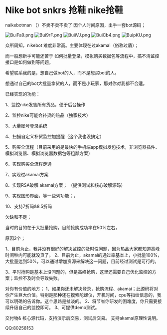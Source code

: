 # Nike bot snkrs 抢鞋 nike抢鞋
naikebotman
（）不卖不卖不卖了
因个人时间原因，出手一套bot源码；

![BuiFa9.png](https://s1.ax1x.com/2020/10/26/BuiFa9.png)
![Bui9rF.png](https://s1.ax1x.com/2020/10/26/Bui9rF.png)
![BuiiVJ.png](https://s1.ax1x.com/2020/10/26/BuiiVJ.png)
![BuiCb4.png](https://s1.ax1x.com/2020/10/26/BuiCb4.png)
![BuipKU.png](https://s1.ax1x.com/2020/10/26/BuipKU.png)

众所周知，nikebot 难度非常高。主要体现在过akamai（俗称过盾）；

而一般想新手可能还苦于 如何批量登录，模拟购买数据包等流程中，搞不清监控接口是如何做到等问题。

希望联系我的是，想自己做bot的人，而不是想买bot的人。

想通过自己的bot大批量拿货的人，而不是小玩家，那对你对我都不合适。


已经实现的功能：

1、监控nike发售所有货品，便于后台操作

2、监控nike可能会补货的热品（独家技术）

3、大量账号登录系统

4、扫描自定义补货监控加提醒（这个我也没搞定）

5、购买全流程（目前采用的是最快的手机端app模拟发包技术，非浏览器插件、模拟浏览器、模拟浏览器数据包等粗鄙方案）

6、实现购买全流程走通

7、实现过akamai方案

8、实现RSA破解  akamai方案； （提供测试和核心破解源码）

9、实现图形界面，等一些列功能；，

10、支持7折码&8.5折码

欠缺和不足；

当时的目的在于大批量抢购，目前抢购成功率在50%左右，

原因2个；

1、目前为止，我并没有很好的解决监控的及时性问题，因为热品大家都知道高峰时间秒内可能就没货了。
2、目前为止，akamai的通过率基本上，小批量100%，大批量达到50%，可以通过增加资源来解决这一问题，目前经过测试是可行的。



3、平时抢购是基本上没问题的，但是高峰抢购，这里还需要自己优化监控的方案；监控不及时会导致失败。


对你有价值的地方；
1、如果你还未解决登录，抢购流程、akamai；此源码将对你产生巨大价值。特别是那种还在摸索陀螺仪，开机时间，cpu等指纹信息的，我可以明确的告诉你。这个思路是扯淡的。
2、将节省你研发的困难度，你只需要接续升级自己的监控即可。
3、可提供demo测试。

交付物&
核心源代码，支持演示后交易，测试后交易。
支持akamai原理性说明。

QQ:80258153
